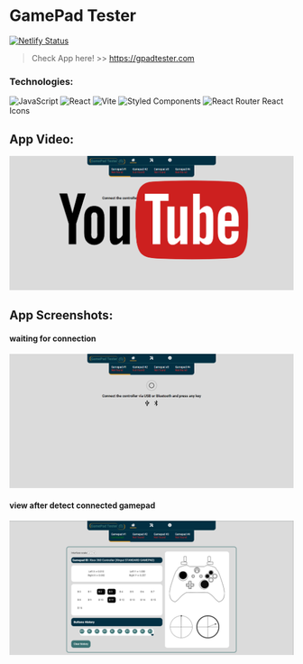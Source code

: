 # GamePad Tester

[![Netlify Status](https://api.netlify.com/api/v1/badges/3797e246-fa52-4634-ac9a-4def79cdf6a6/deploy-status)](https://app.netlify.com/sites/gpad-tester/deploys)

> Check App here! >> https://gpadtester.com

### Technologies:

![JavaScript](https://img.shields.io/badge/javascript-%23323330.svg?style=for-the-badge&logo=javascript&logoColor=%23F7DF1E)
![React](https://img.shields.io/badge/react-%2320232a.svg?style=for-the-badge&logo=react&logoColor=%2361DAFB)
![Vite](https://img.shields.io/badge/vite-%23646CFF.svg?style=for-the-badge&logo=vite&logoColor=white)
![Styled Components](https://img.shields.io/badge/styled--components-DB7093?style=for-the-badge&logo=styled-components&logoColor=white)
![React Router](https://img.shields.io/badge/React_Router-CA4245?style=for-the-badge&logo=react-router&logoColor=white)
React Icons

## App Video:

[![video_1](src/assets/YT.png)](https://youtu.be/V-nk11RfANA)

## App Screenshots:

#### waiting for connection

![screenshot_1](src/assets/screenshot_1.png)

#### view after detect connected gamepad

![screenshot_2](src/assets/screenshot_2.png)
